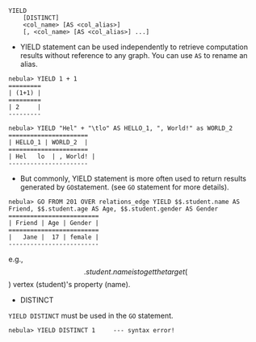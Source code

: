 
```
YIELD
    [DISTINCT]
    <col_name> [AS <col_alias>] 
    [, <col_name> [AS <col_alias>] ...]
```

* YIELD statement can be used independently to retrieve computation results without reference to any graph. You can use `AS` to rename an alias.

```
nebula> YIELD 1 + 1
=========
| (1+1) |
=========
| 2     |
---------

nebula> YIELD "Hel" + "\tlo" AS HELLO_1, ", World!" as WORLD_2
======================
| HELLO_1 | WORLD_2  |
======================
| Hel   lo  | , World! |
----------------------
```

* But commonly, YIELD statement is more often used to return results generated by `GO`statement. (see `GO` statement for more details).

```
nebula> GO FROM 201 OVER relations_edge YIELD $$.student.name AS Friend, $$.student.age AS Age, $$.student.gender AS Gender
=========================
| Friend | Age | Gender |
=========================
|   Jane |  17 | female |
-------------------------
```

e.g., $$.student.name is to get the target ($$) vertex (student)'s property (name). 

* DISTINCT

`YIELD DISTINCT` must be used in the `GO` statement.
```
nebula> YIELD DISTINCT 1     --- syntax error!
```